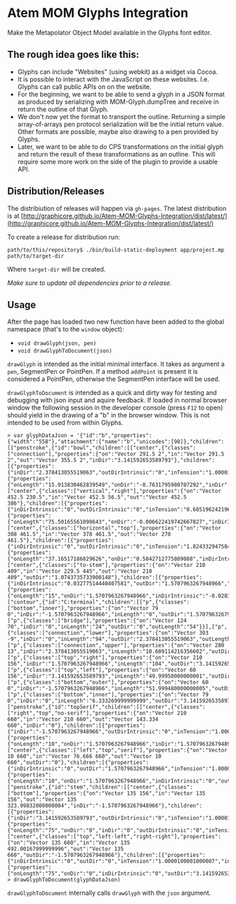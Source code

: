 # Atem MOM Glyphs Integration

Make the Metapolator Object Model available in the Glyphs font editor.


## The rough idea goes like this:

 * Glyphs can include "Websites" (using webkit) as a widget via Cocoa.
 * It is possible to interact with the JavaScript on these websites. I.e.
   Glyphs can call public APIs on on the website.
 * For the beginning, we want to be able to send a glyph in a JSON format
   as produced by serializing with MOM-Glyph.dumpTree and receive in return
   the outline of that Glyph.
 * We don't now yet the format to transport the outline. Returning a simple
   array-of-arrays pen protocol serialization will be the initial return value.
   Other formats are possible, maybe also drawing to a pen provided by Glyphs.
 * Later, we want to be able to do CPS transformations on the initial glyph
   and return the result of these transformations as an outline. This will
   require some more work on the side of the plugin to provide a usable API.

## Distribution/Releases

The distribiution of releases will happen via `gh-pages`.
The latest distribution is at [http://graphicore.github.io/Atem-MOM-Glyphs-Integration/dist/latest/](http://graphicore.github.io/Atem-MOM-Glyphs-Integration/dist/latest/)

To create a release for distribution run:


```
path/to/this/repository$ ./bin/build-static-deployment app/project.mp path/to/target-dir

```

Where `target-dir` will be created.

*Make sure to update all dependencies prior to a release.*

## Usage

After the page has loaded two new function have been added to the global namespace (that's to the `window` object):

* `void drawGlyph(json, pen)`
* `void drawGlyphToDocument(json)`

`drawGlyph` is intended as the initial minimal interface. It takes as argument
a `pen`, SegmentPen or PointPen. If a method `addPoint` is present it is considered
a PointPen, otherwise the SegmentPen interface will be used.

`drawGlyphToDocument` is intended as a quick and dirty way for testing and
debugging with json input and aquire feedback. If loaded in normal browser
window the following session in the developer console (press `F12` to open) should yield in the
drawing of a "b" in the browser window. This is not intended to be used
from within Glyphs.

```
> var glyphDataJson = '{"id":"b","properties":{"width":"558"},"attachment":{"name":"b","unicodes":[98]},"children":[["penstroke",{"id":"bowl","children":[["center",{"classes":["connection"],"properties":{"on":"Vector 291.5 2","in":"Vector 291.5 2","out":"Vector 355.5 2","inDir":"3.141592653589793"},"children":[{"properties":{"inDir":"2.378413055519063","outDirIntrinsic":"0","inTension":"1.0000100001000038","inLength":"10.609114216356602","outTension":"1.8796198700249982","outLength":"47"}},{"properties":{"onLength":"15.913830462839549","onDir":"-0.7631795980707292","inDir":"-0.7631795980707302","outDirIntrinsic":"0","inTension":"1.0000100001000038","inLength":"10.609114216356602","outTension":"1.5665566474264854","outLength":"81"}}]}],["center",{"classes":["vertical","right"],"properties":{"on":"Vector 452.5 230.5","in":"Vector 452.5 56.5","out":"Vector 452.5 386"},"children":[{"properties":{"inDirIntrinsic":"0","outDirIntrinsic":"0","inTension":"0.6851962421961029","inLength":"150","outTension":"0.698516804305661","outLength":"143"}},{"properties":{"onLength":"75.50165561098643","onDir":"-0.006622419742667827","inDirIntrinsic":"0","outDirIntrinsic":"0","inTension":"0.654172714739842","inLength":"198","outTension":"0.7682353819435923","outLength":"168"}}]}],["center",{"classes":["horizontal","top"],"properties":{"on":"Vector 308 461.5","in":"Vector 378 461.5","out":"Vector 270 461.5"},"children":[{"properties":{"inDirIntrinsic":"0","outDirIntrinsic":"0","inTension":"1.824332947584017","inLength":"47","outTension":"1.1274656698832546","outLength":"26"}},{"properties":{"onLength":"37.16517186829626","onDir":"0.5842712775809088","inDirIntrinsic":"0","outDirIntrinsic":"0","inTension":"1.2670905074094458","inLength":"93","outTension":"1.0213124565676048","outLength":"50"}}]}],["center",{"classes":["to-stem"],"properties":{"on":"Vector 210 409","in":"Vector 229.5 445","out":"Vector 210 409","outDir":"1.0743735733900148"},"children":[{"properties":{"inDirIntrinsic":"0.03277514440407581","outDir":"1.5707963267948966","inTension":"0.7811570515227101","inLength":"38.01315561749642","outTension":"1.0000100000999985","outLength":"9.999900000000025"}},{"properties":{"onLength":"15","onDir":"1.5707963267948966","inDirIntrinsic":"-0.028373018245225534","outDir":"-1.5707963267948966","inTension":"1.143557050893734","inLength":"43.9089968002003","outTension":"1.0000100000999985","outLength":"9.999900000000025"}}]}]]}],["contour",{"id":"C:terminal","children":[["p",{"classes":["bottom","inner"],"properties":{"on":"Vector 79 0","inDir":"-1.5707963267948966","inLength":"0","outDir":"1.5707963267948966","outLength":"41","in":"on"}}],["p",{"classes":["bridge"],"properties":{"on":"Vector 124 70","inDir":"0","inLength":"24","outDir":"0","outLength":"54"}}],["p",{"classes":["connection","lower"],"properties":{"on":"Vector 303 -9","inDir":"0","inLength":"94","outDir":"2.378413055519063","outLength":"10.609114216356602"}}],["p",{"classes":["connection","upper"],"properties":{"on":"Vector 280 13","inDir":"2.378413055519063","inLength":"10.609114216356602","outDir":"3.141592653589793","outLength":"47"}}],["p",{"classes":["top","right"],"properties":{"on":"Vector 210 156","inDir":"1.5707963267948966","inLength":"104","outDir":"3.141592653589793","outLength":"49.99950000000001"}}],["p",{"classes":["top","left"],"properties":{"on":"Vector 60 156","inDir":"3.141592653589793","inLength":"49.99950000000001","outDir":"-1.5707963267948966","outLength":"51.999480000000005"}}],["p",{"classes":["bottom","outer"],"properties":{"on":"Vector 60 0","inDir":"-1.5707963267948966","inLength":"51.999480000000005","outDir":"0","outLength":"6.333269999999999"}}],["p",{"classes":["bottom","inner"],"properties":{"on":"Vector 79 0","inDir":"0","inLength":"6.333269999999999","outDir":"3.141592653589793","outLength":"0","out":"on"}}]]}],["penstroke",{"id":"topSerif","children":[["center",{"classes":["right","top","no-serif"],"properties":{"on":"Vector 210 660","in":"Vector 210 660","out":"Vector 143.334 660","inDir":"0"},"children":[{"properties":{"inDir":"-1.5707963267948966","outDirIntrinsic":"0","inTension":"1.0000100000999927","inLength":"6.666600000000017","outTension":"1.000010000100001","outLength":"66.666"}},{"properties":{"onLength":"10","onDir":"1.5707963267948966","inDir":"1.5707963267948966","outDirIntrinsic":"0","inTension":"1.0000100000999927","inLength":"6.666600000000017","outTension":"1.000010000100001","outLength":"66.666"}}]}],["center",{"classes":["left","top","serif"],"properties":{"on":"Vector 10 660","in":"Vector 76.666 660","out":"Vector 10 660","outDir":"0"},"children":[{"properties":{"inDirIntrinsic":"0","outDir":"1.5707963267948966","inTension":"1.000010000100001","inLength":"66.666","outTension":"1.0000100000999927","outLength":"6.666600000000017"}},{"properties":{"onLength":"10","onDir":"1.5707963267948966","inDirIntrinsic":"0","outDir":"-1.5707963267948966","inTension":"1.000010000100001","inLength":"66.666","outTension":"1.0000100000999927","outLength":"6.666600000000017"}}]}]]}],["penstroke",{"id":"stem","children":[["center",{"classes":["bottom"],"properties":{"on":"Vector 135 156","in":"Vector 135 156","out":"Vector 135 323.99832000000004","inDir":"-1.5707963267948966"},"children":[{"properties":{"inDir":"3.141592653589793","outDirIntrinsic":"0","inTension":"1.0000100001000007","inLength":"49.99950000000001","outTension":"1.0000100001000007","outLength":"167.99832000000004"}},{"properties":{"onLength":"75","onDir":"0","inDir":"0","outDirIntrinsic":"0","inTension":"1.0000100001000007","inLength":"49.99950000000001","outTension":"1.0000100001000007","outLength":"167.99832000000004"}}]}],["center",{"classes":["top","left-left","right-right"],"properties":{"on":"Vector 135 660","in":"Vector 135 492.00167999999996","out":"Vector 135 660","outDir":"-1.5707963267948966"},"children":[{"properties":{"inDirIntrinsic":"0","outDir":"0","inTension":"1.0000100001000007","inLength":"167.99832000000004","outTension":"1.0000100001000007","outLength":"49.99950000000001"}},{"properties":{"onLength":"75","onDir":"0","inDirIntrinsic":"0","outDir":"3.141592653589793","inTension":"1.0000100001000007","inLength":"167.99832000000004","outTension":"1.0000100001000007","outLength":"49.99950000000001"}}]}]]}]]}'
> drawGlyphToDocument(glyphDataJson)
```

`drawGlyphToDocument` internally calls `drawGlyph` with the `json` argument.
